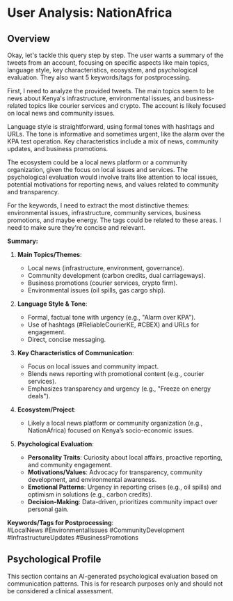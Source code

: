 # User Analysis: NationAfrica

## Overview

<think>
Okay, let's tackle this query step by step. The user wants a summary of the tweets from an account, focusing on specific aspects like main topics, language style, key characteristics, ecosystem, and psychological evaluation. They also want 5 keywords/tags for postprocessing.

First, I need to analyze the provided tweets. The main topics seem to be news about Kenya's infrastructure, environmental issues, and business-related topics like courier services and crypto. The account is likely focused on local news and community issues.

Language style is straightforward, using formal tones with hashtags and URLs. The tone is informative and sometimes urgent, like the alarm over the KPA test operation. Key characteristics include a mix of news, community updates, and business promotions.

The ecosystem could be a local news platform or a community organization, given the focus on local issues and services. The psychological evaluation would involve traits like attention to local issues, potential motivations for reporting news, and values related to community and transparency.

For the keywords, I need to extract the most distinctive themes: environmental issues, infrastructure, community services, business promotions, and maybe energy. The tags could be related to these areas. I need to make sure they're concise and relevant.
</think>

**Summary:**  
1. **Main Topics/Themes**:  
   - Local news (infrastructure, environment, governance).  
   - Community development (carbon credits, dual carriageways).  
   - Business promotions (courier services, crypto firm).  
   - Environmental issues (oil spills, gas cargo ship).  

2. **Language Style & Tone**:  
   - Formal, factual tone with urgency (e.g., "Alarm over KPA").  
   - Use of hashtags (#ReliableCourierKE, #CBEX) and URLs for engagement.  
   - Direct, concise messaging.  

3. **Key Characteristics of Communication**:  
   - Focus on local issues and community impact.  
   - Blends news reporting with promotional content (e.g., courier services).  
   - Emphasizes transparency and urgency (e.g., "Freeze on energy deals").  

4. **Ecosystem/Project**:  
   - Likely a local news platform or community organization (e.g., NationAfrica) focused on Kenya’s socio-economic issues.  

5. **Psychological Evaluation**:  
   - **Personality Traits**: Curiosity about local affairs, proactive reporting, and community engagement.  
   - **Motivations/Values**: Advocacy for transparency, community development, and environmental awareness.  
   - **Emotional Patterns**: Urgency in reporting crises (e.g., oil spills) and optimism in solutions (e.g., carbon credits).  
   - **Decision-Making**: Data-driven, prioritizes community impact over personal gain.  

**Keywords/Tags for Postprocessing**:  
#LocalNews #EnvironmentalIssues #CommunityDevelopment #InfrastructureUpdates #BusinessPromotions

## Psychological Profile

This section contains an AI-generated psychological evaluation based on communication patterns. This is for research purposes only and should not be considered a clinical assessment.